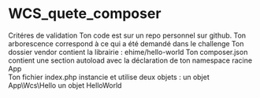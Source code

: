 # WCS_quete_composer

Critéres de validation
Ton code est sur un repo personnel sur github.
Ton arborescence correspond à ce qui a été demandé dans le challenge
Ton dossier vendor contient la librairie : ehime/hello-world
Ton composer.json contient une section autoload avec la déclaration de ton namespace racine App\
Ton fichier index.php instancie et utilise deux objets :
un objet App\Wcs\Hello
un objet HelloWorld
